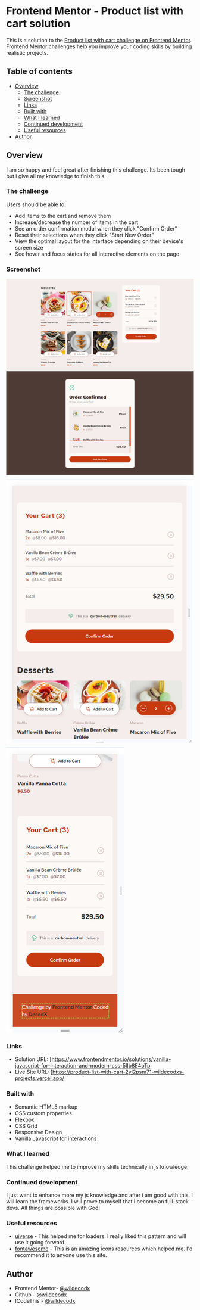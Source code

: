 # Frontend Mentor - Product list with cart solution

This is a solution to the [Product list with cart challenge on Frontend Mentor](https://www.frontendmentor.io/challenges/product-list-with-cart-5MmqLVAp_d). Frontend Mentor challenges help you improve your coding skills by building realistic projects.

## Table of contents

- [Overview](#overview)
  - [The challenge](#the-challenge)
  - [Screenshot](#screenshot)
  - [Links](#links)
  - [Built with](#built-with)
  - [What I learned](#what-i-learned)
  - [Continued development](#continued-development)
  - [Useful resources](#useful-resources)
- [Author](#author)

## Overview

I am so happy and feel great after finishing this challenge. Its been tough but i give all my knowledge to finish this.

### The challenge

Users should be able to:

- Add items to the cart and remove them
- Increase/decrease the number of items in the cart
- See an order confirmation modal when they click "Confirm Order"
- Reset their selections when they click "Start New Order"
- View the optimal layout for the interface depending on their device's screen size
- See hover and focus states for all interactive elements on the page

### Screenshot

![](./assets/images/screenshot1.png)
![](./assets/images/screenshot2.png)
![](./assets/images/screenshot3.png)
![](./assets/images/screenshot4.png)

### Links

- Solution URL: [https://www.frontendmentor.io/solutions/vanilla-javascript-for-interaction-and-modern-css-5lIb8E4oTp
- Live Site URL: [https://product-list-with-cart-2yl2psm71-wildecodxs-projects.vercel.app/

### Built with

- Semantic HTML5 markup
- CSS custom properties
- Flexbox
- CSS Grid
- Responsive Design
- Vanilla Javascript for interactions

### What I learned

This challenge helped me to improve my skills technically in js knowledge.

### Continued development

I just want to enhance more my js knowledge and after i am good with this. I will learn the frameworks. I will prove to myself that i become an full-stack devs. All things are possible with God!

### Useful resources

- [uiverse](https://uiverse.io/) - This helped me for loaders. I really liked this pattern and will use it going forward.
- [fontawesome](https://fontawesome.com/icons) - This is an amazing icons resources which helped me. I'd recommend it to anyone use this site.

## Author

- Frontend Mentor- [@wildecodx](https://www.frontendmentor.io/profile/wildecodx)
- Github - [@wildecodx](https://github.com/wildecodx)
- ICodeThis - [@wildecodx](https://icodethis.com/wildecodx)
